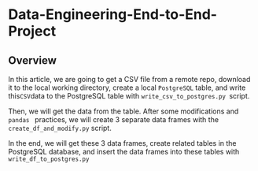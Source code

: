 # Data-Engineering-End-to-End-Project
## Overview
In this article, we are going to get a CSV file from a remote repo, download it to the local working directory, create a local ```PostgreSQL``` table, and write this``` CSV ```data to the PostgreSQL table with ```write_csv_to_postgres.py ```script.

Then, we will get the data from the table. After some modifications and ```pandas ``` practices, we will create 3 separate data frames with the``` create_df_and_modify.py``` script.

In the end, we will get these 3 data frames, create related tables in the PostgreSQL database, and insert the data frames into these tables with ```write_df_to_postgres.py```

